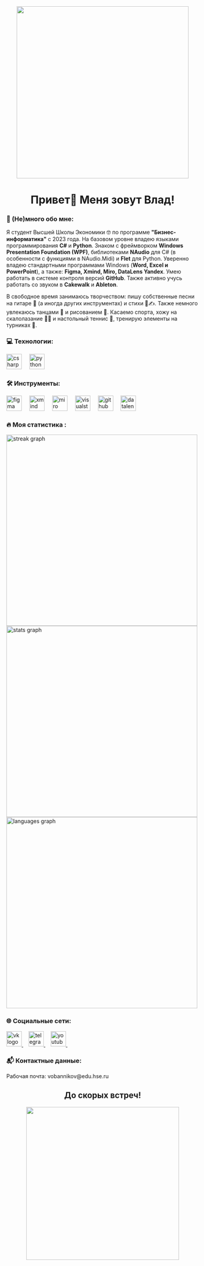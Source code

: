<div id="header" align="center">
  <img src="https://i.giphy.com/media/v1.Y2lkPTc5MGI3NjExejNpeGl2YXd0bW11NjZxY3E5M3RmcG14Mm41dGgxOHA5b2k4dHBsNyZlcD12MV9pbnRlcm5hbF9naWZfYnlfaWQmY3Q9Zw/6r8L3lj9xyeZjyUBiC/giphy.gif" width="450"/>
</div>


[//]: # "Приветствую тебя, любитель заглянуть в чужой код!"
<h1 align="center">Привет👋 Меня зовут Влад!</h1>

<h3 align="left">👀 (Не)много обо мне:</h3>
<p align="left">
Я студент Высшей Школы Экономики 🤓 по программе <strong>"Бизнес-информатика"</strong> с 2023 года. 
На базовом уровне владею языками программирования <strong>C#</strong> и <strong>Python</strong>. 
Знаком с фреймворком <strong>Windows Presentation Foundation (WPF)</strong>, библиотеками <strong>NAudio</strong> для C# (в особенности с функциями в NAudio.Midi) и <strong>Flet</strong> для Python. 
Уверенно владею стандартными программами Windows (<strong>Word, Excel и PowerPoint</strong>), а также: <strong>Figma, Xmind, Miro, DataLens Yandex</strong>. 
Умею работать в системе контроля версий <strong>GitHub</strong>. 
Также активно учусь работать со звуком в <strong>Cakewalk</strong> и <strong>Ableton</strong>. 
</p>
<p align="left">
В свободное время занимаюсь творчеством: пишу собственные песни на гитаре 🎸 (а иногда других инструментах) и стихи 📜✍. Также немного увлекаюсь танцами 🕺 и рисованием 🎨. Касаемо спорта, хожу на скалолазание 🧗‍♂️ и настольный теннис 🏓, тренирую элементы на турниках 💪.
</p>


<h3 align="left">💻 Технологии:</h3>
<div align="left">
  <img src="https://cdn.jsdelivr.net/gh/devicons/devicon/icons/csharp/csharp-original.svg" height="40" alt="csharp logo" />
  <img width="12" />
  <img src="https://cdn.jsdelivr.net/gh/devicons/devicon/icons/python/python-original.svg" height="40" alt="python logo" />
  <img width="12" />
</div>

<h3 align="left">🛠️ Инструменты:</h3>
<div align="left">
  <img src="https://skillicons.dev/icons?i=figma" height="40" alt="figma logo" />
  <img width="12" />
  <img src="https://github.com/user-attachments/assets/f088a8f2-ccec-4f54-b6b5-e759eb84e511" height="40" alt="xmind logo" />
  <img width="12" /> 
  <img src="https://github.com/user-attachments/assets/4ff385eb-5ca1-4094-9250-064bf55ce335" height="40" alt="miro logo" />
  <img width="12" /> 
  <img src="https://cdn.jsdelivr.net/gh/devicons/devicon/icons/visualstudio/visualstudio-plain.svg" height="40" alt="visualstudio logo" />
  <img width="12" />
  <img src="https://github.com/user-attachments/assets/80fd3728-7bf9-4baa-a999-f63544953db3" height="40" alt="github logo" />
  <img width="12" /> 
  <img src="https://avatars.mds.yandex.net/i?id=5646a88bc75f530726ef9d13b1953a8e_l-10414582-images-thumbs&n=13" height="40" alt="datalens logo" />
  <img width="12" />
</div>


<h3 align="left">🔥 Моя статистика :</h3>
<div align="left">
  <img src="https://streak-stats.demolab.com?user=Art-Rock-Climber&locale=en&mode=daily&theme=dark&hide_border=false&border_radius=5" width="500" alt="streak graph" />
</div>

<div align="left">
  <img src="https://github-readme-stats.vercel.app/api?username=Art-Rock-Climber&hide_title=false&hide_rank=false&show_icons=true&include_all_commits=true&count_private=true&disable_animations=false&theme=dracula&locale=en&hide_border=false" width="500" alt="stats graph" />
</div>

<div align="left">
  <img src="https://github-readme-stats.vercel.app/api/top-langs?username=Art-Rock-Climber&locale=en&hide_title=false&layout=compact&card_width=320&langs_count=5&theme=dracula&hide_border=false" width="500" alt="languages graph" />
</div>


<h3 align="left">🌐 Социальные сети:</h3>
<div align="left">
  <a href="https://vk.com/art_rock_climber" target="_blank">
    <img src="https://img.shields.io/static/v1?message=VK&logo=vk&label=&color=0077FF&logoColor=white&labelColor=&style=for-the-badge" height="40" alt="vk logo" />
  </a>
  <img width="10" />
  
  <a href="https://t.me/soonmaythewlademarcome" target="_blank">
    <img src="https://img.shields.io/static/v1?message=Telegram&logo=telegram&label=&color=229ED9&logoColor=white&labelColor=&style=for-the-badge" height="40" alt="telegram logo" />
  </a>
  <img width="10" />
  
  <a href="https://www.youtube.com/@artrockclimber" target="_blank">
    <img src="https://img.shields.io/static/v1?message=YouTube&logo=youtube&label=&color=FF0000&logoColor=white&labelColor=&style=for-the-badge" height="40" alt="youtube logo" />
  </a>
  <img width="10" />
</div>


<h3 align="left">📬 Контактные данные:</h3>
Рабочая почта: vobannikov@edu.hse.ru


<h2 align="center">До скорых встреч!</h2>
<div id="header" align="center">
  <img src="https://media.giphy.com/media/s0aJKJuQaZ3rO/giphy.gif?cid=ecf05e471qnmg4v48llmeid38zchg2xx35h597vgyf08m4jl&ep=v1_gifs_search&rid=giphy.gif&ct=g" width="400"/>
</div>

<!--
Заходите как-нибудь ещё!
Приятного кодинга ;)
-->
